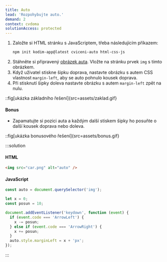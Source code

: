```yaml
---
title: Auto
lead: 'Rozpohybujte auto.'
demand: 2
context: cvdoma
solutionAccess: protected
---
```


1. Založte si HTML stránku s JavaScriptem, třeba následujícím příkazem:
   ```sh
   npm init kodim-app@latest cviceni-auto html-css-js
   ```
1. Stáhněte si připravený [obrázek auta](assets/car.png). Vložte na stránku prvek `img` s tímto obrázkem.
1. Když uživatel stiskne šipku doprava, nastavte obrázku s autem CSS vlastnost `margin-left`, aby se auto pohnulo kousek doprava.
1. Při stisknutí šipky doleva nastavte obrázku s autem `margin-left` zpět na nulu.

::fig[ukázka základního řešení]{src=assets/zaklad.gif}

#### Bonus

- Zapamatujte si pozici auta a každým další stiskem šipky ho posuňte o další kousek doprava nebo doleva.

::fig[ukázka bonusového řešení]{src=assets/bonus.gif}

:::solution

#### HTML

```html
<img src="car.png" alt="auto" />
```

#### JavaScript

```js
const auto = document.querySelector('img');

let x = 0;
const posun = 10;

document.addEventListener('keydown', function (event) {
  if (event.code === 'ArrowLeft') {
    x -= posun;
  } else if (event.code === 'ArrowRight') {
    x += posun;
  }
  auto.style.marginLeft = x + 'px';
});
```

:::
